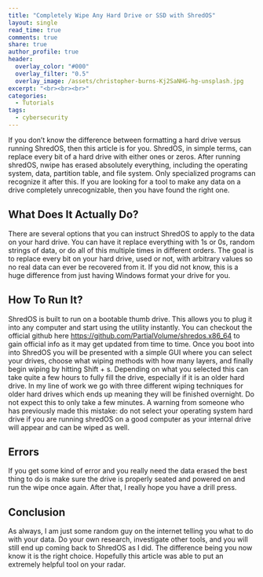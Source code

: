 ```yaml
---
title: "Completely Wipe Any Hard Drive or SSD with ShredOS"
layout: single
read_time: true
comments: true
share: true
author_profile: true
header:
  overlay_color: "#000"
  overlay_filter: "0.5"
  overlay_image: /assets/christopher-burns-Kj2SaNHG-hg-unsplash.jpg
excerpt: "<br><br><br>"
categories:
  - Tutorials
tags:
  - cybersecurity
---
```


If you don’t know the difference between formatting a hard drive versus running ShredOS, then this article is for you. ShredOS, in simple terms, can replace every bit of a hard drive with either ones or zeros. After running shredOS, nwipe has erased absolutely everything, including the operating system, data, partition table, and file system. Only specialized programs can recognize it after this. If you are looking for a tool to make any data on a drive completely unrecognizable, then you have found the right one.


## What Does It Actually Do?
There are several options that you can instruct ShredOS to apply to the data on your hard drive. You can have it replace everything with 1s or 0s, random strings of data, or do all of this multiple times in different orders. The goal is to replace every bit on your hard drive, used or not, with arbitrary values so no real data can ever be recovered from it. If you did not know, this is a huge difference from just having Windows format your drive for you. 

## How To Run It?
ShredOS is built to run on a bootable thumb drive. This allows you to plug it into any computer and start using the utility instantly. You can checkout the official github here https://github.com/PartialVolume/shredos.x86_64 to gain official info as it may get updated from time to time. Once you boot into into ShredOS you will be presented with a simple GUI where you can select your drives, choose what wiping methods with how many layers, and finally begin wiping by hitting Shift + s. Depending on what you selected this can take quite a few hours to fully fill the drive, especially if it is an older hard drive. In my line of work we go with three different wiping techniques for older hard drives which ends up meaning they will be finished overnight. Do not expect this to only take a few minutes. A warning from someone who has previously made this mistake: do not select your operating system hard drive if you are running shredOS on a good computer as your internal drive will appear and can be wiped as well.

## Errors
If you get some kind of error and you really need the data erased the best thing to do is make sure the drive is properly seated and powered on and run the wipe once again. After that, I really hope you have a drill press.

## Conclusion
As always, I am just some random guy on the internet telling you what to do with your data. Do your own research, investigate other tools, and you will still end up coming back to ShredOS as I did. The difference being you now know it is the right choice. Hopefully this article was able to put an extremely helpful tool on your radar.


